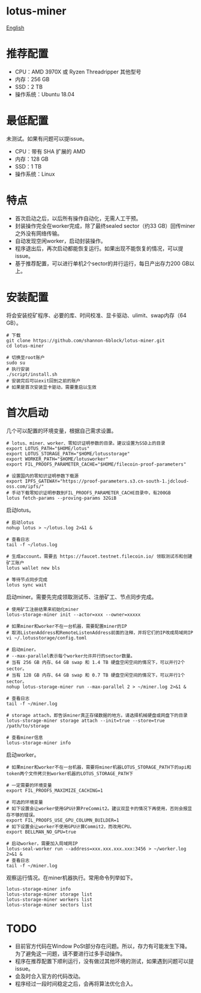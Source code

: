 # lotus-miner
[English](README_en.md)

# 推荐配置
* CPU：AMD 3970X 或 Ryzen Threadripper 其他型号
* 内存：256 GB
* SSD：2 TB
* 操作系统：Ubuntu 18.04

# 最低配置
未测试。如果有问题可以提issue。
* CPU：带有 SHA 扩展的 AMD
* 内存：128 GB
* SSD：1 TB
* 操作系统：Linux

# 特点
* 首次启动之后，以后所有操作自动化，无需人工干预。
* 封装操作完全在worker完成，除了最终sealed sector（约33 GB）回传miner之外没有网络传输。
* 自动发现空闲worker，启动封装操作。
* 程序退出后，再次启动都能恢复运行。如果出现不能恢复的情况，可以提issue。
* 基于推荐配置，可以进行单机2个sector的并行运行，每日产出存力200 GB以上。

# 安装配置
将会安装挖矿程序、必要的库、时间校准、显卡驱动、ulimit、swap内存（64 GB）。
```
# 下载
git clone https://github.com/shannon-6block/lotus-miner.git
cd lotus-miner

# 切换至root账户
sudo su
# 执行安装
./script/install.sh
# 安装完后可以exit回到之前的账户
# 如果是首次安装显卡驱动，需要重启以生效
```

# 首次启动
几个可以配置的环境变量，根据自己需求设置。
```
# lotus、miner、worker、零知识证明参数的目录。建议设置为SSD上的目录
export LOTUS_PATH="$HOME/lotus"
export LOTUS_STORAGE_PATH="$HOME/lotusstorage"
export WORKER_PATH="$HOME/lotusworker"
export FIL_PROOFS_PARAMETER_CACHE="$HOME/filecoin-proof-parameters"

# 设置国内的零知识证明参数下载源
export IPFS_GATEWAY="https://proof-parameters.s3.cn-south-1.jdcloud-oss.com/ipfs/"
# 手动下载零知识证明参数到FIL_PROOFS_PARAMETER_CACHE目录中，有200GB
lotus fetch-params --proving-params 32GiB
```

启动lotus。
```
# 启动lotus
nohup lotus > ~/lotus.log 2>&1 &

# 查看日志
tail -f ~/lotus.log

# 生成account。需要去 https://faucet.testnet.filecoin.io/ 领取测试币和创建矿工账户
lotus wallet new bls

# 等待节点同步完成
lotus sync wait
```

启动miner。需要先完成领取测试币、注册矿工、节点同步完成。
```
# 使用矿工注册结果来初始化miner
lotus-storage-miner init --actor=xxx --owner=xxxxx

# 如果miner和worker不在一台机器，需要配置miner的IP
# 取消ListenAddress和RemoteListenAddress前面的注释，并将它们的IP改成局域网IP
vi ~/.lotusstorage/config.toml

# 启动miner。
# --max-parallel表示每个worker允许并行的sector数量。
# 当有 256 GB 内存、64 GB swap 和 1.4 TB 硬盘空闲空间的情况下，可以并行2个sector。
# 当有 128 GB 内存、64 GB swap 和 0.7 TB 硬盘空闲空间的情况下，可以并行1个sector。
nohup lotus-storage-miner run --max-parallel 2 > ~/miner.log 2>&1 &

# 查看日志
tail -f ~/miner.log

# storage attach，即告诉miner真正存储数据的地方。请选择机械硬盘或网盘下的目录
lotus-storage-miner storage attach --init=true --store=true /path/to/storage

# 查看miner信息
lotus-storage-miner info
```

启动worker。
```
# 如果miner和worker不在一台机器，需要将miner机器LOTUS_STORAGE_PATH下的api和token两个文件拷贝到worker机器的LOTUS_STORAGE_PATH下

# 一定需要的环境变量
export FIL_PROOFS_MAXIMIZE_CACHING=1

# 可选的环境变量
# 如下设置会让worker使用GPU计算PreCommit2。建议双显卡的情况下再使用，否则会报显存不够的错误。
export FIL_PROOFS_USE_GPU_COLUMN_BUILDER=1
# 如下设置会让worker不使用GPU计算Commit2，而改用CPU。
export BELLMAN_NO_GPU=true

# 启动worker，需要加入局域网IP
lotus-seal-worker run --address=xxx.xxx.xxx.xxx:3456 > ~/worker.log 2>&1 &
# 查看日志
tail -f ~/miner.log
```

观察运行情况。在miner机器执行。常用命令列举如下。
```
lotus-storage-miner info
lotus-storage-miner storage list
lotus-storage-miner workers list
lotus-storage-miner sectors list
```

# TODO
* 目前官方代码在Window PoSt部分存在问题。所以，存力有可能发生下降。为了避免这一问题，请不要进行过多手动操作。
* 程序在推荐配置下顺利运行，没有做过其他环境的测试，如果遇到问题可以提issue。
* 会及时合入官方的代码改动。
* 程序经过一段时间稳定之后，会再将算法优化合入。